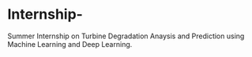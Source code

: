 # Internship-
Summer Internship on Turbine Degradation Anaysis and Prediction using Machine Learning and Deep Learning.
